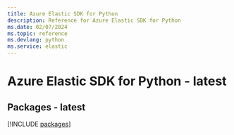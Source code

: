 ```yaml
---
title: Azure Elastic SDK for Python
description: Reference for Azure Elastic SDK for Python
ms.date: 02/07/2024
ms.topic: reference
ms.devlang: python
ms.service: elastic
---
```

# Azure Elastic SDK for Python - latest
## Packages - latest
[!INCLUDE [packages](elastic-index.md)]